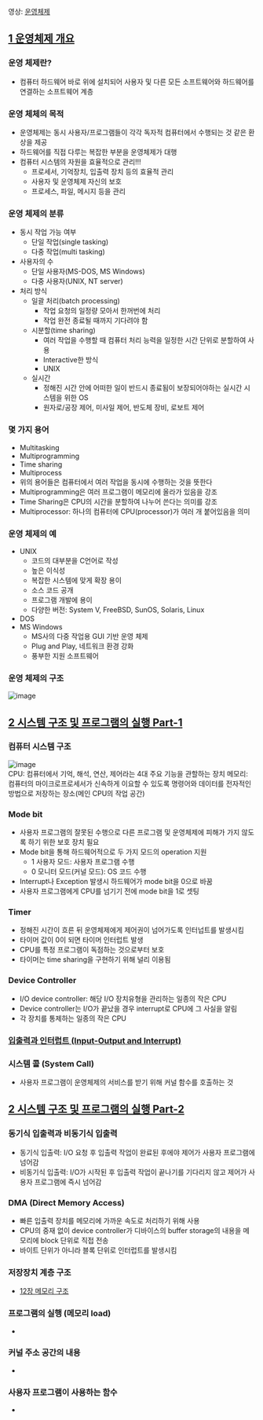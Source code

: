 영상: [운영체제](http://www.kocw.net/home/search/kemView.do?kemId=1046323)

## [1 운영체제 개요](https://core.ewha.ac.kr/publicview/C0101020140307151724641842?vmode=f)

### 운영 체제란?
- 컴퓨터 하드웨어 바로 위에 설치되어 사용자 및 다른 모든 소프트웨어와 하드웨어를 연결하는 소프트웨어 계층

### 운영 체체의 목적
- 운영체제는 동시 사용자/프로그램들이 각각 독자적 컴퓨터에서 수행되는 것 같은 환상을 제공
- 하드웨어를 직접 다루는 복잡한 부분을 운영체제가 대행
- 컴퓨터 시스템의 자원을 효율적으로 관리!!!
  + 프로세서, 기억장치, 입출력 장치 등의 효율적 관리
  + 사용자 및 운영체제 자신의 보호
  + 프로세스, 파일, 메시지 등을 관리

### 운영 체제의 분류
- 동시 작업 가능 여부
  + 단일 작업(single tasking)
  + 다중 작업(multi tasking)
- 사용자의 수
  + 단일 사용자(MS-DOS, MS Windows)
  + 다중 사용자(UNIX, NT server)
- 처리 방식
  + 일괄 처리(batch processing)
    - 작업 요청의 일정량 모아서 한꺼번에 처리
    - 작업 완전 종료될 때까지 기다려야 함
  + 시분할(time sharing)
    - 여러 작업을 수행할 때 컴퓨터 처리 능력을 일정한 시간 단위로 분할하여 사용
    - Interactive한 방식
    - UNIX
  + 실시간
    - 정해진 시간 안에 어떠한 일이 반드시 종료됨이 보장되어야하는 실시간 시스템을 위한 OS
    - 원자로/공장 제어, 미사일 제어, 반도체 장비, 로보트 제어

### 몇 가지 용어
- Multitasking
- Multiprogramming
- Time sharing
- Multiprocess
- 위의 용어들은 컴퓨터에서 여러 작업을 동시에 수행하는 것을 뜻한다
- Multiprogramming은 여러 프로그램이 메모리에 올라가 있음을 강조
- Time Sharing은 CPU의 시간을 분할하여 나누어 쓴다는 의미를 강조
- Multiprocessor: 하나의 컴퓨터에 CPU(processor)가 여러 개 붙어있음을 의미

### 운영 체제의 예
- UNIX
  + 코드의 대부분을 C언어로 작성
  + 높은 이식성
  + 복잡한 시스템에 맞게 확장 용이
  + 소스 코드 공개
  + 프로그램 개발에 용이
  + 다양한 버전: System V, FreeBSD, SunOS, Solaris, Linux
- DOS
- MS Windows
  + MS사의 다중 작업용 GUI 기반 운영 체제
  + Plug and Play, 네트워크 환경 강화
  + 풍부한 지원 소프트웨어

### 운영 체제의 구조   
![image](https://user-images.githubusercontent.com/28378553/125187152-1ebbce00-e269-11eb-9d8c-751ed9d8d5bf.png)

## [2 시스템 구조 및 프로그램의 실행 Part-1](https://core.ewha.ac.kr/publicview/C0101020140311132925816476?vmode=f)

### 컴퓨터 시스템 구조   
![image](https://user-images.githubusercontent.com/28378553/125187346-292a9780-e26a-11eb-83fb-bd0249ff43d4.png)     
CPU: 컴퓨터에서 기억, 해석, 연산, 제어라는 4대 주요 기능을 관할하는 장치
메모리: 컴퓨터의 마이크로프로세서가 신속하게 이요할 수 있도록 명령어와 데이터를 전자적인 방법으로 저장하는 장소(메인 CPU의 작업 공간)

### Mode bit
- 사용자 프로그램의 잘못된 수행으로 다른 프로그램 및 운영체제에 피해가 가지 않도록 하기 위한 보호 장치 필요
- Mode bit을 통해 하드웨어적으로 두 가지 모드의 operation 지원
  + 1 사용자 모드: 사용자 프로그램 수행
  + 0 모니터 모드(커널 모드): OS 코드 수행
- Interrupt나 Exception 발생시 하드웨어가 mode bit을 0으로 바꿈
- 사용자 프로그램에게 CPU를 넘기기 전에 mode bit을 1로 셋팅

### Timer
- 정해진 시간이 흐른 뒤 운영체제에게 제어권이 넘어가도록 인터넙트를 발생시킴
- 타이머 값이 0이 되면 타이머 인터럽트 발생
- CPU를 특정 프로그램이 독점하는 것으로부터 보호
- 타이머는 time sharing을 구현하기 위해 널리 이용됨

### Device Controller
- I/O device controller: 해당 I/O 장치유형을 관리하는 일종의 작은 CPU
- Device controller는 I/O가 끝났을 경우 interrupt로 CPU에 그 사실을 알림
- 각 장치를 통제하는 일종의 작은 CPU

### [입출력과 인터럽트 (Input-Output and Interrupt)](../컴퓨터-구조/5장-기본-컴퓨터의-구조와-설계-Part2/입출력과-인터럽트.md)

### 시스템 콜 (System Call)
- 사용자 프로그램이 운영체제의 서비스를 받기 위해 커널 함수를 호출하는 것

## [2 시스템 구조 및 프로그램의 실행 Part-2](https://core.ewha.ac.kr/publicview/C0101020140314151238067290?vmode=f)

### 동기식 입출력과 비동기식 입출력
- 동기식 입출력: I/O 요청 후 입출력 작업이 완료된 후에야 제어가 사용자 프로그램에 넘어감
- 비동기식 입출력: I/O가 시작된 후 입출력 작업이 끝나기를 기다리지 않고 제어가 사용자 프로그램에 즉시 넘어감

### DMA (Direct Memory Access)
- 빠른 입출력 장치를 메모리에 가까운 속도로 처리하기 위해 사용
- CPU의 중재 없이 device controller가 디바이스의 buffer storage의 내용을 메모리에 block 단위로 직접 전송
- 바이트 단위가 아니라 블록 단위로 인터럽트를 발생시킴

### 저장장치 계층 구조
- [12장 메모리 구조](../컴퓨터-구조/12장-메모리-구조.md) 

### 프로그램의 실행 (메모리 load)

- 

### 커널 주소 공간의 내용

- 

### 사용자 프로그램이 사용하는 함수

-

